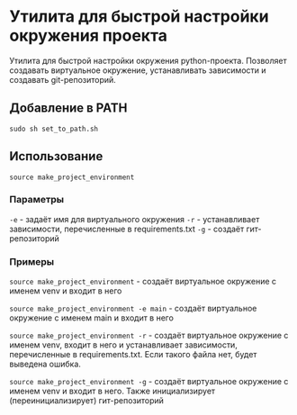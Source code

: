 # Утилита для быстрой настройки окружения проекта

Утилита для быстрой настройки окружения python-проекта. Позволяет создавать виртуальное окружение, устанавливать зависимости и создавать git-репозиторий.

## Добавление в PATH

```sudo sh set_to_path.sh```

## Использование

```source make_project_environment```

### Параметры

```-e``` - задаёт имя для виртуального окружения
```-r``` - устанавливает зависимости, перечисленные в requirements.txt
```-g``` - создаёт гит-репозиторий

### Примеры

```source make_project_environment``` - создаёт виртуальное окружение с именем venv и входит в него

```source make_project_environment -e main``` - создаёт виртуальное окружение с именем main и входит в него

```source make_project_environment -r``` - создаёт виртуальное окружение с именем venv, входит в него и устанавливает зависимости, перечисленные в requirements.txt. Если такого файла нет, будет выведена ошибка.

```source make_project_environment -g``` - создаёт виртуальное окружение с именем venv и входит в него. Также инициализирует (переинициализирует) гит-репозиторий